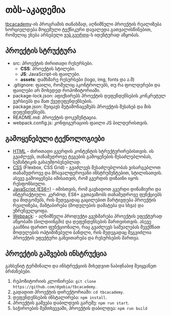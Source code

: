 # თბს-აკადემია

[tbcacademy]-ის პროგრამის თანახმად, აღნიშნული პროექტის რეალიზება ხორციელდება მოცემული ტექნიკური დავალედა გათვალისწინებით, რომელიც ეხება არსებული [ვებ გვერდი]-ს იდენტურად აწყობას.

## პროექტის სტრუქტურა

-   src: პროექტის ძირითადი რესურსები.
    -   **CSS**: პროექტის სტილები.
    -   **JS**: JavaScript-ის ფაილები.
    -   **assets**: დამხმარე რესურსები (logo, img, fonts და ა.შ)
-   .gitignore: ფაილი, რომელიც აკონტროლებს, თუ რა ფოლდერები და ფაილები არ მოხვდედ როპოზიტორიაში.
-   package-lock.json: აფიქსირებს პროექტის დეფენდენსების კონკრეტულ ვერსიებს და მათ ქვედეფენდენსების.
-   package.json: შეიცავს მეტამონაცემებს პროექტის შესახებ და მის დეფენდენსებს.
-   README.md: პროექტის დოკუმენტაცია.
-   webpack.config.js: კონფიგურაციის ფაილი JS ბილდერისთვის.

## გამოყენებული ტექნოლოგიები

-   [HTML] - ძირითადი გვერდის კონტენტის სტრუქტურირებისთვის. ის გვაძლევს, თანამედროვე ტეგების გამოყენების შესაძლებლობას, სემანტიკის გასაუმჯობესებლად.
-   [CSS] (Flexbox, CSS Grid) - გვაძლევს შესაძლებლობას ვისარგებლოთ თანამედროვე და მრავალფეროვანი ინსტრუმენტებით, სტილისათვის. ასევე გამოიყენება იმისათვის, რომ გვერდის დიზაინი იყოს რესფონსიული.
-   [JavaScript (ES6+)] - იმისთვის, რომ გავხადოთ გვერდი დინამიური და ინტერაქტიული. კერძოდ, ES6+ გვთავაზობს თანამედროვე ფუნქციებს და მიდგომებს, რის შედეგადაც გაცილებით მარტივდება პროექტის რეალიზება, მაშტაბირება (მოდულების დამატება და სხვა) და უზრუნველყოფა.
-   [Webpack]: - აღნიშნული პროდუქტი გვეხმარება პროექტის ეფექტურად აწყობაში (ბილდიინგში) და დეფენდენსების მართვისთვის. ასევე გააჩნია ფართო ფუნქციონალი, რაც გვაძლევს საშუალებას შევქმნათ მოდულების ოპტიმიზებული ბანდლი, რის შედეგადაც შეგვიძლია პროექტის ეფექტური განვითარება და რესურსების მართვა.

## პროექტის გაშვების ინსტრუქცია

გახსენიტ ტერმინალი და ინსტრუქციის მიხედვით ნაბიჯნაბიჯ შეიყვანეთ ბრძანებები.

1. რეპოზიტორიის კლონირება: `git clone https://github.com/dgebia/tbcacademy`.
2. გადადით პროექტის დირექტორიაში: `cd tbcacademy`.
3. დეფენდენსების ინსტალირება: `npm install`.
4. პროექტის გაშვება დაბილდვის გარეშე: `npm run start`.
5. საჭიროების შემთხვევაში, პროექტის დაბილდვა: `npm run build`

[tbcacademy]: https://www.tbcacademy.ge/
[ვებ გვერდი]: https://www.tbcacademy.ge/usaid
[HTML]: https://html.spec.whatwg.org/multipage/dom.html#flow-content-2
[CSS]: https://www.w3schools.com/css/css_selectors.asp
[JavaScript (ES6+)]: https://262.ecma-international.org/
[Webpack]: https://webpack.js.org/